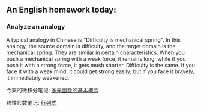 ## An English homework today:

### Analyze an analogy
A typical analogy in Chinese is "Difficulty is mechanical spring". In this analogy, the source domain is difficulty, and the target domain is the mechanical spring. They are similar in certain characteristics. When you push a mechanical spring with a weak force, it remains long; while if you push it with a strong force, it gets mush shorter. Difficulty is the same. If you face it with a weak mind, it could get strong easily; but if you face it bravely, it immediately weakened.

今天的微积分笔记:
[多元函数的基本概念](1.多元函数的基本概念.md)

线性代数笔记:
[行列式](1.行列式.md)
